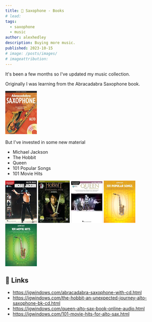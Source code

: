 ```yaml
---
title: 🎷 Saxophone - Books
# lead:
tags:
  - saxophone
  - music
author: alexhedley
description: Buying more music.
published: 2023-10-15
# image: /posts/images/
# imageattribution:
---
```


<!-- 🎷 Saxophone - Books -->

It's been a few months so I've updated my music collection.

Originally I was learning from the Abracadabra Saxophone book.

![Abracadabra Saxophone](images/saxophone/abracadabra_saxophone.jpg "Abracadabra Saxophone")

But I've invested in some new material

- Michael Jackson
- The Hobbit
- Queen
- 101 Popular Songs
- 101 Movie Hits

![Michael Jackson](images/saxophone/michaeljackson.jpg "Michael Jackson")
![The Hobbit](images/saxophone/thehobbit.jpg "The Hobbit")
![Queen](images/saxophone/queen.jpg "Queen")
![101 Popular Songs](images/saxophone/101popularsongs.jpg "101 Popular Songs")
![101 Movie Hits](images/saxophone/101moviehits.jpg "101 Movie Hits")

## 🔗 Links

- https://jgwindows.com/abracadabra-saxophone-with-cd.html
- https://jgwindows.com/the-hobbit-an-unexpected-journey-alto-saxophone-bk-cd.html
- https://jgwindows.com/queen-alto-sax-book-online-audio.html
- https://jgwindows.com/101-movie-hits-for-alto-sax.html
